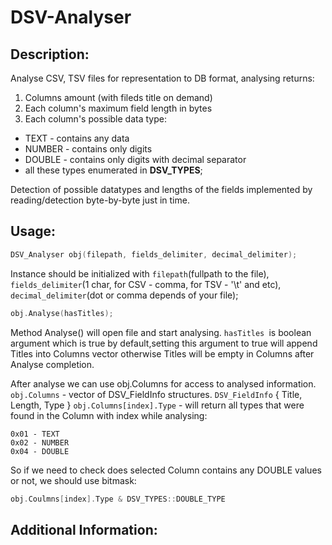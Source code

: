 # DSV-Analyser

## Description:

Analyse CSV, TSV files for representation to DB format, analysing returns:
1. Columns amount (with fileds title on demand)
2. Each column's maximum field length in bytes
3. Each column's possible data type:
* TEXT -  contains any data 
* NUMBER  -  contains only digits
* DOUBLE  -  contains only digits with decimal separator
* all these types enumerated in **DSV_TYPES**;

Detection of possible datatypes and lengths of the fields implemented by reading/detection byte-by-byte just in time.

## Usage:

```c++
DSV_Analyser obj(filepath, fields_delimiter, decimal_delimiter);
```

Instance should be initialized with `filepath`(fullpath to the file), `fields_delimiter`(1 char, for CSV - comma, for TSV - '\t' and etc), `decimal_delimiter`(dot or comma depends of your file);


```c++
obj.Analyse(hasTitles);
```


Method Analyse() will open file and start analysing.  `hasTitles `is boolean argument which is true by default,setting this argument to true will append Titles into Columns vector otherwise Titles will be empty in Columns after Analyse completion.  

After analyse we can use obj.Columns for access to analysed information.
`obj.Columns` - vector of DSV_FieldInfo structures. `DSV_FieldInfo` { Title, Length, Type }
`obj.Columns[index].Type` - will return all types that were found in the Column with index while analysing:
```
0x01 - TEXT
0x02 - NUMBER
0x04 - DOUBLE
```

So if we need to check does selected Column contains any DOUBLE values or not, we should use bitmask:

```c++
obj.Coulmns[index].Type & DSV_TYPES::DOUBLE_TYPE
```

## Additional Information:
